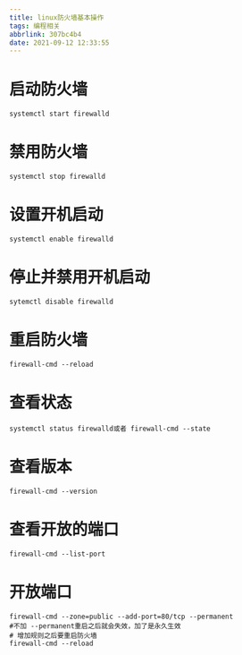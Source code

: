 ```yaml
---
title: linux防火墙基本操作
tags: 编程相关
abbrlink: 307bc4b4
date: 2021-09-12 12:33:55
---
```


# 启动防火墙
```
systemctl start firewalld
```
# 禁用防火墙
```
systemctl stop firewalld
```
# 设置开机启动

```
systemctl enable firewalld
```
# 停止并禁用开机启动

```
sytemctl disable firewalld
```
# 重启防火墙

 ```
firewall-cmd --reload
```
# 查看状态
```
systemctl status firewalld或者 firewall-cmd --state
```
# 查看版本
```
firewall-cmd --version
```

#  查看开放的端口
```
firewall-cmd --list-port

```

 # 开放端口

```shell
firewall-cmd --zone=public --add-port=80/tcp --permanent
#不加 --permanent重启之后就会失效，加了是永久生效
# 增加规则之后要重启防火墙
firewall-cmd --reload
```
